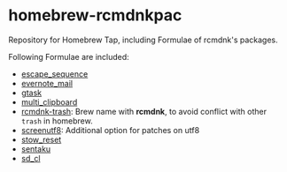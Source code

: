 homebrew-rcmdnkpac
==================

Repository for Homebrew Tap, including Formulae of rcmdnk's packages.

Following Formulae are included:

* [escape_sequence](https://github.com/rcmdnk/escape_sequence)
* [evernote_mail](https://github.com/rcmdnk/evernote_mail)
* [gtask](https://github.com/rcmdnk/gtask)
* [multi_clipboard](https://github.com/rcmdnk/multi_clipboard)
* [rcmdnk-trash](https://github.com/rcmdnk/trash): Brew name with **rcmdnk**, to avoid conflict with other `trash` in homebrew.
* [screenutf8](http://www.gnu.org/software/screen): Additional option for patches on utf8
* [stow_reset](https://github.com/rcmdnk/stow_reset)
* [sentaku](https://github.com/rcmdnk/sentaku)
* [sd_cl](https://github.com/rcmdnk/sd_cl)
